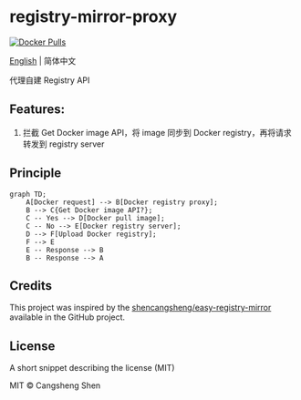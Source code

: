 # registry-mirror-proxy

[![Docker Pulls](https://img.shields.io/docker/pulls/shencangsheng/registry-mirror-proxy.svg)](https://hub.docker.com/r/shencangsheng/registry-mirror-proxy)

[English](https://github.com/shencangsheng/registry-mirror-proxy) | 简体中文

代理自建 Registry API

## Features:

1. 拦截 Get Docker image API，将 image 同步到 Docker registry，再将请求转发到 registry server

## Principle

```mermaid
graph TD;
    A[Docker request] --> B[Docker registry proxy];
    B --> C{Get Docker image API?};
    C -- Yes --> D[Docker pull image];
    C -- No --> E[Docker registry server];
    D --> F[Upload Docker registry];
    F --> E
    E -- Response --> B
    B -- Response --> A
```

## Credits

This project was inspired by the [shencangsheng/easy-registry-mirror](https://github.com/shencangsheng/easy-registry-mirror) available in the GitHub project.

## License

A short snippet describing the license (MIT)

MIT © Cangsheng Shen